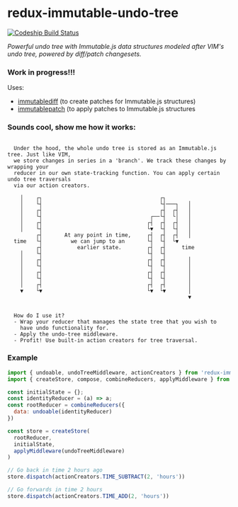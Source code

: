 # redux-immutable-undo-tree

[![Codeship Build Status](https://codeship.com/projects/c52faeb0-e5a0-0133-e4c3-0e12c0a498c1/status?branch=master)](https://codeship.com/projects/146662)

_Powerful undo tree with Immutable.js data structures modeled after VIM's undo tree,
powered by diff/patch changesets._

### Work in progress!!!

Uses:
- [immutablediff](https://github.com/intelie/immutable-js-diff) (to create patches for Immutable.js structures)
- [immutablepatch](https://github.com/intelie/immutable-js-patch) (to apply patches to Immutable.js structures


### Sounds cool, show me how it works:

```

  Under the hood, the whole undo tree is stored as an Immutable.js tree. Just like VIM,
  we store changes in series in a 'branch'. We track these changes by wrapping your
  reducer in our own state-tracking function. You can apply certain undo tree traversals
  via our action creators.

    │    ┌┐                                     ┌┐
    │    └┤                                     └┤───┐   │
    │    ┌┤                                     ┌┤  ┌┤   │
    │    └┤                                  ┌──└┤  └│   │
    │    ┌┤                                 ┌┤  ┌┤  ┌┤   │
    │    └┤                                 └▼  └┤  └┤   │
         ┌┤       At any point in time,     ┌┤  ┌┤  ┌┤   │
  time   └┤         we can jump to an       └┤  └┤  └▼
         ┌┤           earlier state.        ┌┤  ┌┤     time
    │    └┤                                 └┤  └┤
    │    ┌┤                                 ┌┤  ┌┤       │
    │    └┤                                 └┤  └┤       │
    │    ┌┤                                 ┌┤  ┌┤       │
    │    └┤                                 └┤  └┤       │
    │    ┌┤                                 ┌┤  ┌┤       │
    ▼    └▼                                 └▼  └▼       │
                                                         ▼


  How do I use it?
  - Wrap your reducer that manages the state tree that you wish to
    have undo functionality for.
  - Apply the undo-tree middleware.
  - Profit! Use built-in action creators for tree traversal.

```

### Example

```javascript
import { undoable, undoTreeMiddleware, actionCreators } from 'redux-immutable-undo-tree'
import { createStore, compose, combineReducers, applyMiddleware } from 'redux'

const initialState = {};
const identityReducer = (a) => a;
const rootReducer = combineReducers({
  data: undoable(identityReducer)
})

const store = createStore(
  rootReducer,
  initialState,
  applyMiddleware(undoTreeMiddleware)
)

// Go back in time 2 hours ago
store.dispatch(actionCreators.TIME_SUBTRACT(2, 'hours'))

// Go forwards in time 2 hours
store.dispatch(actionCreators.TIME_ADD(2, 'hours'))
```
